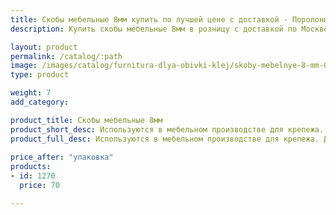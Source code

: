 ```yaml
---
title: Скобы мебельные 8мм купить по лучшей цене с доставкой - Поролоныч
description: Купить скобы мебельные 8мм в розницу с доставкой по Москве в интернет-магазине Поролоныча.

layout: product
permalink: /catalog/:path
image: /images/catalog/furnitura-dlya-obivki-klej/skoby-mebelnye-8-mm-01_1600w.jpg
type: product

weight: 7
add_category: 

product_title: Скобы мебельные 8мм
product_short_desc: Используются в мебельном производстве для крепежа. Длина скобы 8 мм.
product_full_desc: Используются в мебельном производстве для крепежа. Длина скобы 8 мм.
        
price_after: "упаковка"
products:
- id: 1270
  price: 70

---
```

